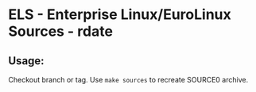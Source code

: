 # ELS - Enterprise Linux/EuroLinux Sources - rdate
 
## Usage:
  Checkout branch or tag. Use `make sources` to recreate  SOURCE0 archive.
